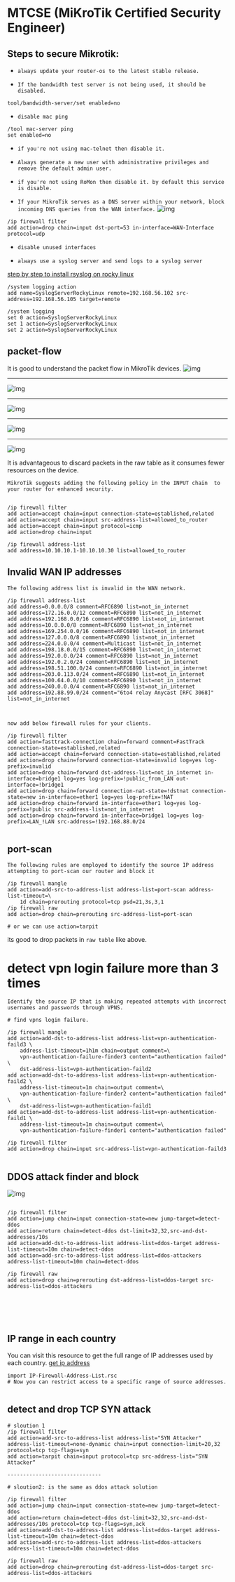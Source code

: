 # MTCSE (MiKroTik Certified Security Engineer)

## Steps to secure Mikrotik:

* `always update your router-os to the latest stable release.`


* `If the bandwidth test server is not being used, it should be disabled.`
```
tool/bandwidth-server/set enabled=no
```

* `disable mac ping `
```
/tool mac-server ping
set enabled=no
```

* `if you're not using mac-telnet then disable it.`


* `Always generate a new user with administrative privileges and remove the default admin user.`


* `if you're not using RoMon then disable it. by default this service is disable.`


* `If your MikroTik serves as a DNS server within your network, block incoming DNS queries from the WAN interface.`
![img](img/1.PNG)

```
/ip firewall filter
add action=drop chain=input dst-port=53 in-interface=WAN-Interface protocol=udp

```

* `disable unused interfaces`

* `always use a syslog server and send logs to a syslog server`


[step by step to install rsyslog on rocky linux](https://linuxhint.com/setup-syslog-rocky-linux-9/)

```
/system logging action
add name=SyslogServerRockyLinux remote=192.168.56.102 src-address=192.168.56.105 target=remote

/system logging
set 0 action=SyslogServerRockyLinux
set 1 action=SyslogServerRockyLinux
set 2 action=SyslogServerRockyLinux

```

## packet-flow
It is good to understand the packet flow in MikroTik devices.
![img](img/packetflow-digram.PNG)
------------- ---------- 
![img](img/Bridging.jpg)
-------------- ----------
![img](img/MPLS.jpg)
-------------- ----------
![img](img/Routing.jpg)


-------------- -----------
![img](img/chains.png)

It is advantageous to discard packets in the raw table as it consumes fewer resources on the device.


`MikroTik suggests adding the following policy in the INPUT chain  to your router for enhanced security.`
```

/ip firewall filter
add action=accept chain=input connection-state=established,related
add action=accept chain=input src-address-list=allowed_to_router
add action=accept chain=input protocol=icmp
add action=drop chain=input

/ip firewall address-list
add address=10.10.10.1-10.10.10.30 list=allowed_to_router

```

## Invalid WAN IP addresses
`The following address list is invalid in the WAN network.`

```
/ip firewall address-list
add address=0.0.0.0/8 comment=RFC6890 list=not_in_internet
add address=172.16.0.0/12 comment=RFC6890 list=not_in_internet
add address=192.168.0.0/16 comment=RFC6890 list=not_in_internet
add address=10.0.0.0/8 comment=RFC6890 list=not_in_internet
add address=169.254.0.0/16 comment=RFC6890 list=not_in_internet
add address=127.0.0.0/8 comment=RFC6890 list=not_in_internet
add address=224.0.0.0/4 comment=Multicast list=not_in_internet
add address=198.18.0.0/15 comment=RFC6890 list=not_in_internet
add address=192.0.0.0/24 comment=RFC6890 list=not_in_internet
add address=192.0.2.0/24 comment=RFC6890 list=not_in_internet
add address=198.51.100.0/24 comment=RFC6890 list=not_in_internet
add address=203.0.113.0/24 comment=RFC6890 list=not_in_internet
add address=100.64.0.0/10 comment=RFC6890 list=not_in_internet
add address=240.0.0.0/4 comment=RFC6890 list=not_in_internet
add address=192.88.99.0/24 comment="6to4 relay Anycast [RFC 3068]" list=not_in_internet



```

`now add below firewall rules for your clients.`
```
/ip firewall filter
add action=fasttrack-connection chain=forward comment=FastTrack connection-state=established,related
add action=accept chain=forward connection-state=established,related
add action=drop chain=forward connection-state=invalid log=yes log-prefix=invalid
add action=drop chain=forward dst-address-list=not_in_internet in-interface=bridge1 log=yes log-prefix=!public_from_LAN out-interface=!bridge1
add action=drop chain=forward connection-nat-state=!dstnat connection-state=new in-interface=ether1 log=yes log-prefix=!NAT
add action=drop chain=forward in-interface=ether1 log=yes log-prefix=!public src-address-list=not_in_internet
add action=drop chain=forward in-interface=bridge1 log=yes log-prefix=LAN_!LAN src-address=!192.168.88.0/24


```


## port-scan
`The following rules are employed to identify the source IP address attempting to port-scan our router and block it`
```
/ip firewall mangle
add action=add-src-to-address-list address-list=port-scan address-list-timeout=\
    1d chain=prerouting protocol=tcp psd=21,3s,3,1
/ip firewall raw
add action=drop chain=prerouting src-address-list=port-scan

# or we can use action=tarpit
```
its good to drop packets in `raw table` like above.



# detect vpn login failure more than 3 times
`Identify the source IP that is making repeated attempts with incorrect usernames and passwords through VPNS.`

```
# find vpns login failure.

/ip firewall mangle
add action=add-dst-to-address-list address-list=vpn-authentication-faild3 \
    address-list-timeout=1h1m chain=output comment=\
    vpn-authentication-failure-finder3 content="authentication failed" \
    dst-address-list=vpn-authentication-faild2
add action=add-dst-to-address-list address-list=vpn-authentication-faild2 \
    address-list-timeout=1m chain=output comment=\
    vpn-authentication-failure-finder2 content="authentication failed" \
    dst-address-list=vpn-authentication-faild1
add action=add-dst-to-address-list address-list=vpn-authentication-faild1 \
    address-list-timeout=1m chain=output comment=\
    vpn-authentication-failure-finder1 content="authentication failed"

/ip firewall filter
add action=drop chain=input src-address-list=vpn-authentication-faild3


```



## DDOS attack finder and block

![img](img/ddos.png)

```

/ip firewall filter
add action=jump chain=input connection-state=new jump-target=detect-ddos
add action=return chain=detect-ddos dst-limit=32,32,src-and-dst-addresses/10s
add action=add-dst-to-address-list address-list=ddos-target address-list-timeout=10m chain=detect-ddos
add action=add-src-to-address-list address-list=ddos-attackers address-list-timeout=10m chain=detect-ddos

/ip firewall raw
add action=drop chain=prerouting dst-address-list=ddos-target src-address-list=ddos-attackers






```



## IP range in each country
You can visit this resource to get the full range of IP addresses used by each country.
[get ip address](https://mikrotikconfig.com/firewall/)


```
import IP-Firewall-Address-List.rsc
# Now you can restrict access to a specific range of source addresses.


```



## detect and drop TCP SYN attack

```
# sloution 1
/ip firewall filter
add action=add-src-to-address-list address-list="SYN Attacker" address-list-timeout=none-dynamic chain=input connection-limit=20,32 protocol=tcp tcp-flags=syn
add action=tarpit chain=input protocol=tcp src-address-list="SYN Attacker“

------------------------------

# sloution2: is the same as ddos attack solution

/ip firewall filter
add action=jump chain=input connection-state=new jump-target=detect-ddos
add action=return chain=detect-ddos dst-limit=32,32,src-and-dst-addresses/10s protocol=tcp tcp-flags=syn,ack
add action=add-dst-to-address-list address-list=ddos-target address-list-timeout=10m chain=detect-ddos
add action=add-src-to-address-list address-list=ddos-attackers address-list-timeout=10m chain=detect-ddos

/ip firewall raw
add action=drop chain=prerouting dst-address-list=ddos-target src-address-list=ddos-attackers



```


